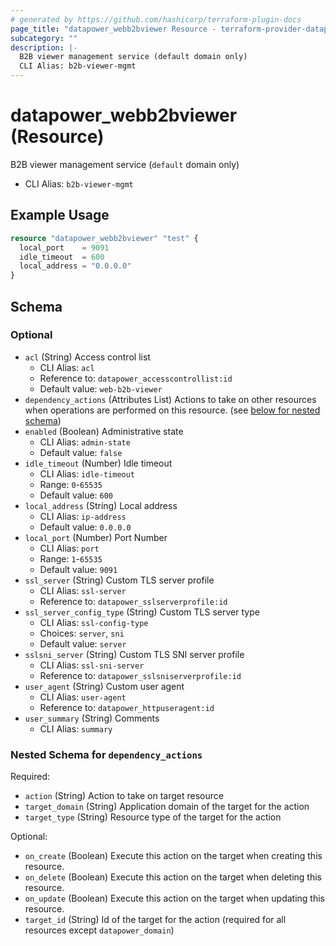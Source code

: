 ```yaml
---
# generated by https://github.com/hashicorp/terraform-plugin-docs
page_title: "datapower_webb2bviewer Resource - terraform-provider-datapower"
subcategory: ""
description: |-
  B2B viewer management service (default domain only)
  CLI Alias: b2b-viewer-mgmt
---
```


# datapower_webb2bviewer (Resource)

B2B viewer management service (`default` domain only)
  - CLI Alias: `b2b-viewer-mgmt`

## Example Usage

```terraform
resource "datapower_webb2bviewer" "test" {
  local_port    = 9091
  idle_timeout  = 600
  local_address = "0.0.0.0"
}
```

<!-- schema generated by tfplugindocs -->
## Schema

### Optional

- `acl` (String) Access control list
  - CLI Alias: `acl`
  - Reference to: `datapower_accesscontrollist:id`
  - Default value: `web-b2b-viewer`
- `dependency_actions` (Attributes List) Actions to take on other resources when operations are performed on this resource. (see [below for nested schema](#nestedatt--dependency_actions))
- `enabled` (Boolean) Administrative state
  - CLI Alias: `admin-state`
  - Default value: `false`
- `idle_timeout` (Number) Idle timeout
  - CLI Alias: `idle-timeout`
  - Range: `0`-`65535`
  - Default value: `600`
- `local_address` (String) Local address
  - CLI Alias: `ip-address`
  - Default value: `0.0.0.0`
- `local_port` (Number) Port Number
  - CLI Alias: `port`
  - Range: `1`-`65535`
  - Default value: `9091`
- `ssl_server` (String) Custom TLS server profile
  - CLI Alias: `ssl-server`
  - Reference to: `datapower_sslserverprofile:id`
- `ssl_server_config_type` (String) Custom TLS server type
  - CLI Alias: `ssl-config-type`
  - Choices: `server`, `sni`
  - Default value: `server`
- `sslsni_server` (String) Custom TLS SNI server profile
  - CLI Alias: `ssl-sni-server`
  - Reference to: `datapower_sslsniserverprofile:id`
- `user_agent` (String) Custom user agent
  - CLI Alias: `user-agent`
  - Reference to: `datapower_httpuseragent:id`
- `user_summary` (String) Comments
  - CLI Alias: `summary`

<a id="nestedatt--dependency_actions"></a>
### Nested Schema for `dependency_actions`

Required:

- `action` (String) Action to take on target resource
- `target_domain` (String) Application domain of the target for the action
- `target_type` (String) Resource type of the target for the action

Optional:

- `on_create` (Boolean) Execute this action on the target when creating this resource.
- `on_delete` (Boolean) Execute this action on the target when deleting this resource.
- `on_update` (Boolean) Execute this action on the target when updating this resource.
- `target_id` (String) Id of the target for the action (required for all resources except `datapower_domain`)

